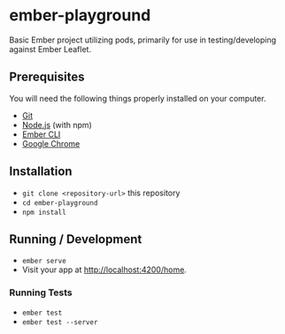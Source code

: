 # ember-playground

Basic Ember project utilizing pods, primarily for use in testing/developing 
against Ember Leaflet.

## Prerequisites

You will need the following things properly installed on your computer.

* [Git](https://git-scm.com/)
* [Node.js](https://nodejs.org/) (with npm)
* [Ember CLI](https://ember-cli.com/)
* [Google Chrome](https://google.com/chrome/)

## Installation

* `git clone <repository-url>` this repository
* `cd ember-playground`
* `npm install`

## Running / Development

* `ember serve`
* Visit your app at [http://localhost:4200/home](http://localhost:4200/home).

### Running Tests

* `ember test`
* `ember test --server`
